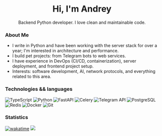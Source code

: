 <h1 align="center">Hi, I'm Andrey</h1>
<p align="center">
Backend Python developer. I love clean and maintainable code.
</p>

### About Me
- I write in Python and have been working with the server stack for over a year; I'm interested in architecture and performance.
- I build pet projects: from Telegram bots to web services.
- I have experience in DevOps (CI/CD, containerization), server deployment, and frontend project setup.
- Interests: software development, AI, network protocols, and everything related to this area.

### Technologies && languages
![TypeScript](https://img.shields.io/badge/TypeScript-3178C6?style=for-the-badge&logo=typescript&logoColor=white)
![Python](https://img.shields.io/badge/Python-3776AB?style=for-the-badge&logo=python&logoColor=white)
![FastAPI](https://img.shields.io/badge/FastAPI-009688?style=for-the-badge&logo=fastapi&logoColor=white)
![Celery](https://img.shields.io/badge/Celery-37814A?style=for-the-badge&logo=celery&logoColor=white)
![Telegram API](https://img.shields.io/badge/Telegram_Api-2CA5E0?style=for-the-badge&logo=telegram&logoColor=white)
![PostgreSQL](https://img.shields.io/badge/PostgreSQL-4169E1?style=for-the-badge&logo=postgresql&logoColor=white)
![Redis](https://img.shields.io/badge/Redis-DC382D?style=for-the-badge&logo=redis&logoColor=white)
![Docker](https://img.shields.io/badge/Docker-2496ED?style=for-the-badge&logo=docker&logoColor=white)
![Git](https://img.shields.io/badge/Git-F05032?style=for-the-badge&logo=git&logoColor=white)

### Statistics
[![wakatime](https://wakatime.com/badge/user/d5390ddd-1482-47c8-908c-414c11faab50.svg)](https://wakatime.com/@d5390ddd-1482-47c8-908c-414c11faab50)
<img src="https://wakatime.com/share/@d5390ddd-1482-47c8-908c-414c11faab50/6f1db2df-3272-4368-b6d8-7505ad35ab6b.png" />
